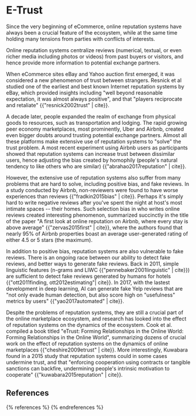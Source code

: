 E-Trust
=======

Since the very beginning of eCommerce, online reputation systems have always been a crucial feature of the ecosystem, while at the same time holding many tensions from parties with conflicts of interests.

Online reputation systems centralize reviews (numerical, textual, or even richer media including photos or videos) from past buyers or visitors, and hence provide more information to potential exchange partners.

When eCommerce sites eBay and Yahoo auction first emerged, it was considered a new phenomenon of trust between strangers. Resnick et al studied one of the earliest and best known Internet reputation systems by eBay, which provided insights including "well beyond reasonable expectation, it was almost always positive", and that "players reciprocate and retaliate" {{"resnick2002trust" | cite}}.

A decade later, people expanded the realm of exchange from physical goods to resources, such as transportation and lodging. The rapid growing peer economy marketplaces, most prominently, Uber and Airbnb, created even bigger doubts around trusting potential exchange partners. Almost all these platforms make extensive use of reputation systems to "solve" the trust problem. A most recent experiment using Airbnb users as participants showed that reputation systems can increase trust between dissimilar users, hence adjusting the bias created by homophily (people's natural tendency to like others who are similar) {{"abrahao2017reputation" | cite}}.

However, the extensive use of reputation systems also suffer from many problems that are hard to solve, including positive bias, and fake reviews. In a study conducted by Airbnb, non-reviewers were found to have worse experiences than reviews {{"fradkin2015bias" | cite}}. Perhaps it's simply hard to write negative reviews after you've spent the night at host's most intimate spaces -- their homes. Such selection bias in who writes online reviews created interesting phenomenon, summarized succinctly in the title of the paper "A first look at online reputation on Airbnb, where every stay is above average" {{"zervas2015first" | cite}}, where the authors found that nearly 95% of Airbnb properties boast an average user-generated rating of either 4.5 or 5 stars (the maximum).

In addition to positive bias, reputation systems are also vulnerable to fake reviews. There is an ongoing race between our ability to detect fake reviews, and better ways to generate fake reviews. Back in 2011, simple linguistic features (n-grams and LIWC {{"pennebaker2001linguistic" | cite}}) are sufficient to detect fake reviews generated by humans for hotels {{"ott2011finding, ott2012estimating"| cite}}. In 2017, with the lastest development in deep learning, AI can generate fake Yelp reviews that are "not only evade human detection, but also score high on "usefulness" metrics by users" {{"yao2017automated" | cite}}.

Despite the problems of reputation systems, they are still a crucial part of the online marketplace ecosystem, and research has looked into the effect of reputation systems on the dynamics of the ecosystem. Cook et al. compiled a book titled "eTrust: Forming Relationships in the Online World: Forming Relationships in the Online World", summarizing dozens of crucial work on the effect of reputation systems on the dynamics of online marketplaces {{"cheshire2009etrust" | cite}}. More interestingly, Kuwabara found in a 2015 study that reputation systems could in some cases undermine trust, and that "enforcing cooperation using contracts or tangible sanctions can backfire, undermining people's intrinsic motivation to cooperate" {{"kuwabara2015reputation" | cite}}.

References
----------

{% references %} {% endreferences %}
